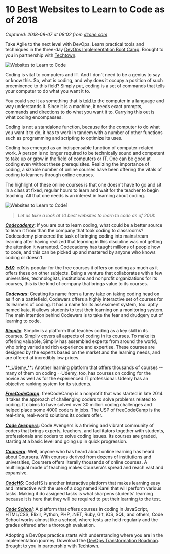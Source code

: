 # 10 Best Websites to Learn to Code as of 2018

_Captured: 2018-08-07 at 08:02 from [dzone.com](https://dzone.com/articles/10-best-websites-to-learn-to-code-as-of-2018-1?edition=388196&utm_source=Daily%20Digest&utm_medium=email&utm_campaign=Daily%20Digest%202018-08-06)_

Take Agile to the next level with DevOps. Learn practical tools and techniques in the three-day [DevOps Implementation Boot Camp](https://dzone.com/go?i=299507&u=http%3A%2F%2Ftechtowntraining.com%2Fcourses%2Fdevops-implementation-boot-camp-icp-fdo%3Futm_source%3Ddznoe%26utm_medium%3Dheader%26utm_content%3Dcourse). Brought to you in partnership with [Techtown](https://dzone.com/go?i=299507&u=http%3A%2F%2Ftechtowntraining.com%2F%3Futm_source%3Ddznoe%26utm_medium%3Dheader).

![Websites to Learn to Code](https://onlineacademi.files.wordpress.com/2018/07/websites-to-learn-to-code.jpg?w=956&h=538)

Coding is vital to computers and IT. And I don't need to be a genius to say or know this. So, what is coding, and why does it occupy a position of such preeminence to this field? Simply put, coding is a set of commands that tells your computer to do what you want it to.

You could see it as something that is [told to](https://www.360psg.com/blog/why-learning-code-is-important) the computer in a language and way understands it. Since it is a machine, it needs exact prompts, commands and directions to do what you want it to. Carrying this out is what coding encompasses.

Coding is not a standalone function, because for the computer to do what you want it to do, it has to work in tandem with a number of other functions such as programming and scripting to optimize its uses.

Coding has emerged as an indispensable function of computer-related work. A person is no longer required to be technically sound and competent to take up or grow in the field of computers or IT. One can be good at coding even without these prerequisites. Realizing the importance of coding, a sizable number of online courses have been offering the vitals of coding to learners through online courses.

The highlight of these online courses is that one doesn't have to go and sit in a class at fixed, regular hours to learn and wait for the teacher to begin teaching. All that one needs is an interest in learning about coding.

![Websites to Learn to Code1](https://onlineacademi.files.wordpress.com/2018/07/websites-to-learn-to-code1.png)

> _Let us take a look at 10 best websites to learn to code as of 2018:_

**_[Codecademy](https://www.codecademy.com/)_**: If you are out to learn coding, what could be a better source to learn it from than the company that took coding to classrooms? Codecademy pioneered the task of bringing coding into mainstream learning after having realized that learning in this discipline was not getting the attention it warranted. Codecademy has taught millions of people how to code, and this can be picked up and mastered by anyone who knows coding or doesn't.

**_[EdX](https://www.edx.org/)_**: edX is popular for the free courses it offers on coding as much as it offers these on other subjects. Being a venture that collaborates with a few universities, technologists, institutions and nonprofit organizations for its courses, this is the kind of company that brings value to its courses.

**_[Codewars](https://www.codewars.com/)_**: Creating its name from a funny take on taking coding head on as if on a battlefield, Codewars offers a highly interactive set of courses for its learners of coding. It has a name for its assessment system, too: aptly named kata, it allows students to test their learning on a monitoring system. The main intention behind Codewars is to take the fear and drudgery out of learning to code.

**_[Simpliv](https://www.simpliv.com/)_**: Simpliv is a platform that teaches coding as a key skill in its courses. Simpliv covers all aspects of coding in its courses. To make its offering valuable, Simpliv has assembled experts from around the world, who bring varied and rich experience and expertise. These courses are designed by the experts based on the market and the learning needs, and are offered at incredibly low prices.

**_[Udemy_**:](https://www.udemy.com/) Another learning platform that offers thousands of courses -- many of them on coding --Udemy, too, has courses on coding for the novice as well as for the experienced IT professional. Udemy has an objective ranking system for its students.

**_[FreeCodeCamp](https://www.freecodecamp.org/)_**: freeCodeCamp is a nonprofit that was started in late 2014. It takes the approach of challenging coders to solve problems related to coding. It claims to have solved over 30 million coding challenges and helped place some 4000 coders in jobs. The USP of freeCodeCamp is the real-time, real-world solutions its coders offer.

**_[Code Avengers](https://www.codeavengers.com/)_**: Code Avengers is a thriving and vibrant community of coders that brings experts, teachers, and facilitators together with students, professionals and coders to solve coding issues. Its courses are graded, starting at a basic level and going up in quick progression.

**_[Coursera](https://www.coursera.org/)_**: Well, anyone who has heard about online learning has heard about Coursera. With courses derived from dozens of institutions and universities, Coursera offers literally thousands of online courses. A multilingual mode of teaching makes Coursera's spread and reach vast and expansive.

**_[CodeHS](https://codehs.com/)_**: CodeHS is another interactive platform that makes learning easy and interactive with the use of a dog named Karel that will perform various tasks. Making it do assigned tasks is what sharpens students' learning because it is here that they will be required to put their learning to the test.

**_[Code School](https://www.pluralsight.com/courses/ruby-fundamentals)_**: A platform that offers courses in coding in JavaScript, HTML/CSS, Elixir, Python, PHP, .NET, Ruby, Git, iOS, SQL, and others, Code School works almost like a school, where tests are held regularly and the grades offered after a thorough evaluation.

Adopting a DevOps practice starts with understanding where you are in the implementation journey. Download the [DevOps Transformation Roadmap](https://dzone.com/go?i=299508&u=http%3A%2F%2Ftechtowntraining.com%2Fresources%2Ftools-resources%2Fdevops-transformation-roadmap%3Futm_source%3Ddznoe%26utm_medium%3Dfooter%26utm_content%3Dguide). Brought to you in partnership with [Techtown](https://dzone.com/go?i=299508&u=http%3A%2F%2Ftechtowntraining.com%2F%3Futm_source%3Ddznoe%26utm_medium%3Dfooter).
